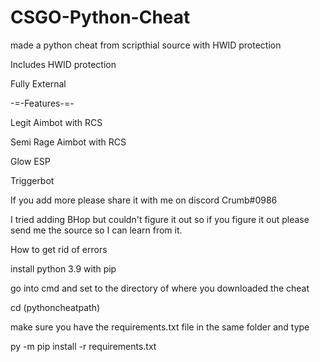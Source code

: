 # CSGO-Python-Cheat

made a python cheat from scripthial source with HWID protection

Includes HWID protection

Fully External

-=-Features-=-

Legit Aimbot with RCS

Semi Rage Aimbot with RCS

Glow ESP

Triggerbot

If  you add more please share it with me on discord Crumb#0986

I tried adding BHop but couldn't figure it out so if you figure it out please send me the source so I can learn from it.

How to get rid of errors

install python 3.9 with pip

go into cmd and set to the directory of where you downloaded the cheat

cd (pythoncheatpath)

make sure you have the requirements.txt file in the same folder and type

py -m pip install -r requirements.txt

